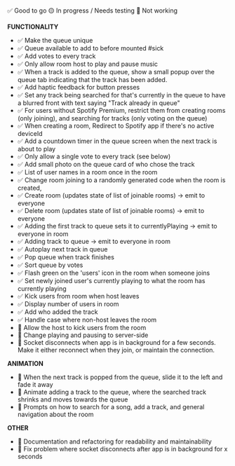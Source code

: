 ✅ Good to go
🟡 In progress / Needs testing
🛑 Not working

**FUNCTIONALITY**
- ✅ Make the queue unique
- ✅ Queue available to add to before mounted #sick
- ✅ Add votes to every track
- ✅ Only allow room host to play and pause music
- ✅ When a track is added to the queue, show a small popup over the queue tab indicating that the track has been added.
- ✅ Add haptic feedback for button presses
- ✅ Set any track being searched for that's currently in the queue to have a blurred front with text saying "Track already in queue" 
- ✅ For users without Spotify Premium, restrict them from creating rooms (only joining), and searching for tracks (only voting on the queue)
- ✅ When creating a room, Redirect to Spotify app if there's no active deviceId
- ✅ Add a countdown timer in the queue screen when the next track is about to play
- ✅ Only allow a single vote to every track (see below)
- ✅ Add small photo on the queue card of who chose the track
- ✅ List of user names in a room once in the room
- ✅ Change room joining to a randomly generated code when the room is created, 
- ✅ Create room (updates state of list of joinable rooms) -> emit to everyone 
- ✅ Delete room (updates state of list of joinable rooms) -> emit to everyone
- ✅ Adding the first track to queue sets it to currentlyPlaying -> emit to everyone in room 
- ✅ Adding track to queue -> emit to everyone in room
- ✅ Autoplay next track in queue
- ✅ Pop queue when track finishes
- ✅ Sort queue by votes
- ✅ Flash green on the 'users' icon in the room when someone joins
- ✅ Set newly joined user's currently playing to what the room has currently playing
- ✅ Kick users from room when host leaves
- ✅ Display number of users in room
- ✅ Add who added the track
- ✅ Handle case where non-host leaves the room
- 🛑 Allow the host to kick users from the room
- 🛑 Change playing and pausing to server-side
- 🛑 Socket disconnects when app is in background for a few seconds. Make it either reconnect when they join, or maintain the connection.

**ANIMATION**
- 🛑 When the next track is popped from the queue, slide it to the left and fade it away
- 🛑 Animate adding a track to the queue, where the searched track shrinks and moves towards the queue
- 🛑 Prompts on how to search for a song, add a track, and general navigation about the room

**OTHER**
- 🛑 Documentation and refactoring for readability and maintainability
- 🛑 Fix problem where socket disconnects after app is in background for x seconds